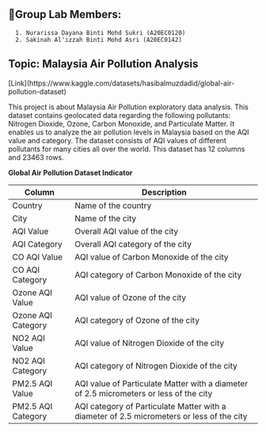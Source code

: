 <h2>🥼Group Lab Members:</h2>

      1. Nurarissa Dayana Binti Mohd Sukri (A20EC0120)	
      2. Sakinah Al'izzah Binti Mohd Asri (A20EC0142)
      
<h2>Topic: Malaysia Air Pollution Analysis</h2> [Link](https://www.kaggle.com/datasets/hasibalmuzdadid/global-air-pollution-dataset)

This project is about Malaysia Air Pollution exploratory data analysis. This dataset contains geolocated data regarding the following pollutants: Nitrogen Dioxide, Ozone, Carbon Monoxide, and Particulate Matter. It enables us to analyze the air pollution levels in Malaysia based on the AQI value and category. The dataset consists of AQI values of different pollutants for many cities all over the world. This dataset has 12 columns and 23463 rows.


**Global Air Pollution Dataset Indicator** 

Column | Description
-----|------------
Country | Name of the country
City | Name of the city
AQI Value | Overall AQI value of the city
AQI Category | Overall AQI category of the city
CO AQI Value | AQI value of Carbon Monoxide of the city
CO AQI Category | AQI category of Carbon Monoxide of the city
Ozone AQI Value | AQI value of Ozone of the city
Ozone AQI Category | AQI category of Ozone of the city
NO2 AQI Value | AQI value of Nitrogen Dioxide of the city
NO2 AQI Category | AQI category of Nitrogen Dioxide of the city
PM2.5 AQI Value | AQI value of Particulate Matter with a diameter of 2.5 micrometers or less of the city
PM2.5 AQI Category | AQI category of Particulate Matter with a diameter of 2.5 micrometers or less of the city
   
